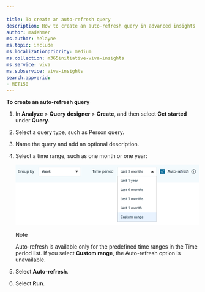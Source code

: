 ```yaml
---

title: To create an auto-refresh query
description: How to create an auto-refresh query in advanced insights
author: madehmer
ms.author: helayne
ms.topic: include
ms.localizationpriority: medium 
ms.collection: m365initiative-viva-insights 
ms.service: viva 
ms.subservice: viva-insights 
search.appverid: 
- MET150 
---
```


**To create an auto-refresh query**

1. In **Analyze** > **Query designer** > **Create**, and then select **Get started** under **Query**. 
2. Select a query type, such as Person query.
3. Name the query and add an optional description.
4. Select a time range, such as one month or one year:

    <img src="../Images/WpA/Tutorials/auto-refresh-query.png" alt="Setting auto-refresh for a advanced insights query">

   >[!Note]
   >Auto-refresh is available only for the predefined time ranges in the Time period list. If you select **Custom range**, the Auto-refresh option is unavailable.

5. Select **Auto-refresh**.
6. Select **Run**.

